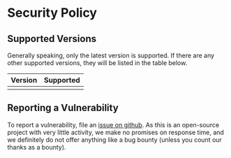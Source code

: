 # Security Policy

## Supported Versions

Generally speaking, only the latest version is supported. If there are any other supported versions, they will be listed in the table below.

| Version | Supported          |
| ------- | ------------------ |
|         |                    |

## Reporting a Vulnerability

To report a vulnerability, file an [issue on github](https://github.com/hmrd-forpeople/kion-auth/issues). As this is an open-source project with very little activity, we make no promises on response time, and we definitely do not offer anything like a bug bounty (unless you count our thanks as a bounty).
